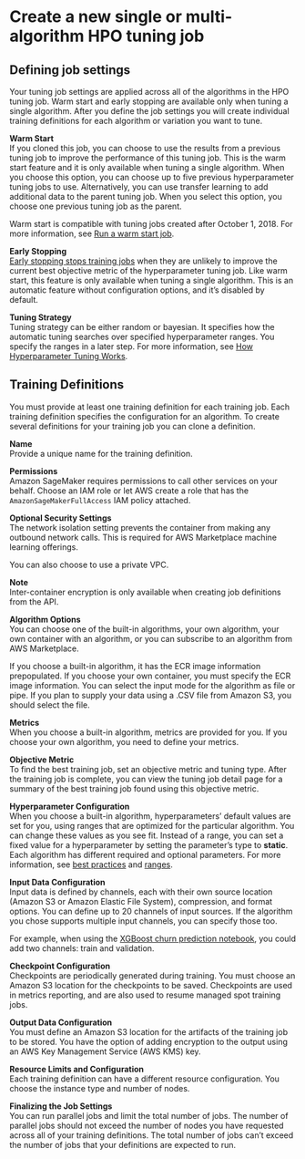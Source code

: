 # Create a new single or multi\-algorithm HPO tuning job<a name="multiple-algorithm-hpo-create-tuning-jobs"></a>

## Defining job settings<a name="multiple-algorithm-hpo-create-tuning-jobs-define-settings"></a>

 Your tuning job settings are applied across all of the algorithms in the HPO tuning job\. Warm start and early stopping are available only when tuning a single algorithm\. After you define the job settings you will create individual training definitions for each algorithm or variation you want to tune\. 

**Warm Start**  
 If you cloned this job, you can choose to use the results from a previous tuning job to improve the performance of this tuning job\. This is the warm start feature and it is only available when tuning a single algorithm\. When you choose this option, you can choose up to five previous hyperparameter tuning jobs to use\. Alternatively, you can use transfer learning to add additional data to the parent tuning job\. When you select this option, you choose one previous tuning job as the parent\. 

 Warm start is compatible with tuning jobs created after October 1, 2018\. For more information, see [Run a warm start job](automatic-model-tuning-considerations.html)\. 

**Early Stopping**  
 [Early stopping stops training jobs](automatic-model-tuning-early-stopping.html) when they are unlikely to improve the current best objective metric of the hyperparameter tuning job\. Like warm start, this feature is only available when tuning a single algorithm\. This is an automatic feature without configuration options, and it’s disabled by default\.  

**Tuning Strategy**  
 Tuning strategy can be either random or bayesian\. It specifies how the automatic tuning searches over specified hyperparameter ranges\. You specify the ranges in a later step\. For more information, see [How Hyperparameter Tuning Works](automatic-model-tuning-how-it-works.html)\. 

## Training Definitions<a name="multiple-algorithm-hpo-create-tuning-jobs-training-definitions"></a>

 You must provide at least one training definition for each training job\. Each training definition specifies the configuration for an algorithm\. To create several definitions for your training job you can clone a definition\. 

**Name**  
 Provide a unique name for the training definition\. 

**Permissions**  
 Amazon SageMaker requires permissions to call other services on your behalf\. Choose an IAM role or let AWS create a role that has the `AmazonSageMakerFullAccess` IAM policy attached\. 

**Optional Security Settings**  
 The network isolation setting prevents the container from making any outbound network calls\. This is required for AWS Marketplace machine learning offerings\. 

 You can also choose to use a private VPC\. 

**Note**  
 Inter\-container encryption is only available when creating job definitions from the API\. 

**Algorithm Options**  
 You can choose one of the built\-in algorithms, your own algorithm, your own container with an algorithm, or you can subscribe to an algorithm from AWS Marketplace\. 

 If you choose a built\-in algorithm, it has the ECR image information prepopulated\. If you choose your own container, you must specify the ECR image information\. You can select the input mode for the algorithm as file or pipe\. If you plan to supply your data using a \.CSV file from Amazon S3, you should select the file\. 

**Metrics**  
 When you choose a built\-in algorithm, metrics are provided for you\. If you choose your own algorithm, you need to define your metrics\. 

**Objective Metric**  
 To find the best training job, set an objective metric and tuning type\. After the training job is complete, you can view the tuning job detail page for a summary of the best training job found using this objective metric\. 

**Hyperparameter Configuration**  
 When you choose a built\-in algorithm, hyperparameters’ default values are set for you, using ranges that are optimized for the particular algorithm\. You can change these values as you see fit\. Instead of a range, you can set a fixed value for a hyperparameter by setting the parameter’s type to **static**\. Each algorithm has different required and optional parameters\. For more information, see [best practices](automatic-model-tuning-considerations.html) and [ranges](automatic-model-tuning-define-ranges.html)\. 

**Input Data Configuration**  
 Input data is defined by channels, each with their own source location \(Amazon S3 or Amazon Elastic File System\), compression, and format options\. You can define up to 20 channels of input sources\. If the algorithm you chose supports multiple input channels, you can specify those too\. 

 For example, when using the [XGBoost churn prediction notebook](https://github.com/awslabs/amazon-sagemaker-examples/blob/master/introduction_to_applying_machine_learning/xgboost_customer_churn/xgboost_customer_churn.ipynb), you could add two channels: train and validation\. 

**Checkpoint Configuration**  
 Checkpoints are periodically generated during training\. You must choose an Amazon S3 location for the checkpoints to be saved\. Checkpoints are used in metrics reporting, and are also used to resume managed spot training jobs\. 

**Output Data Configuration**  
 You must define an Amazon S3 location for the artifacts of the training job to be stored\. You have the option of adding encryption to the output using an AWS Key Management Service \(AWS KMS\) key\. 

**Resource Limits and Configuration**  
 Each training definition can have a different resource configuration\. You choose the instance type and number of nodes\. 

**Finalizing the Job Settings**  
 You can run parallel jobs and limit the total number of jobs\. The number of parallel jobs should not exceed the number of nodes you have requested across all of your training definitions\. The total number of jobs can’t exceed the number of jobs that your definitions are expected to run\. 